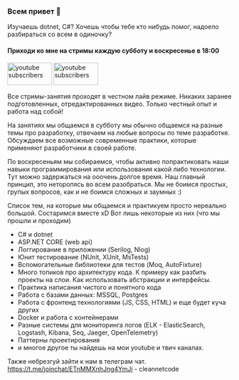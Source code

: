 ### Всем привет 👋

Изучаешь dotnet, C#?
Хочешь чтобы тебе кто нибудь помог, надоело разбираться со всем в одиночку?

<h4>Приходи ко мне на стримы каждую субботу и воскресенье в 18:00</h4>
<a href="https://www.youtube.com/c/RomanTrufanovDev?sub_confirmation=1">
      <img alt="youtube subscribers" title="Subscribe to my YouTube channel" src="https://cdn.worldvectorlogo.com/logos/youtube.svg" width="100" height="50"/></a>

<a href="https://www.twitch.tv/cleannetcode">
      <img alt="youtube subscribers" title="Subscribe to my YouTube channel" src="https://brand.twitch.tv/assets/logos/svg/wordmark-extruded/purple.svg" width="100" height="50"/></a>

Все стримы-занятия проходят в честном лайв режиме. Никаких заранее подготовленных, отредактированных видео. Только честный опыт и работа над собой!

На занятиях мы общаемся в субботу мы обычно общаемся на разные темы про разработку, отвечаем на любые вопросы по теме разработке.
Обсуждаем все возможные современные практики, которые применяют разработчики в своей работе.

По воскресеньям мы собираемся, чтобы активно попрактиковать наши навыки программирования или использования какой либо технологии.
Тут можно задержаться на ооочень долгое время.
Наш главный принцип, это неторопясь во всем разобраться. Мы не боимся простых, групых вопросов, как и не боимся сложных и заумных :)

Список тем, на которые мы общаемся и практикуем просто нереально большой. Состаримся вместе xD
Вот лишь некоторые из них (что мы прошли и проходим)
- C# и dotnet
- ASP.NET CORE (web api)
- Логгирование в приложении (Serilog, Nlog)
- Юнит тестирование (NUnit, XUnit, MsTests)
- Вспомогательные библиотеки для тестов (Moq, AutoFixture)
- Много топиков про архитектуру кода. К примеру как разбить проекты на слои. Как использовать абстракции и интерфейсы.
- Практика написания чистого и понятного кода
- Работа с базами данных: MSSQL, Postgres
- Работа с фронтенд технологиями (JS, CSS, HTML) и еще будет куча других
- Docker и работа с контейнерами
- Разные системы для мониторинга логов (ELK - ElasticSearch, Logstash, Kibana, Seq, Jaeger, OpenTelemetry)
- Паттерны проектирования
- и многое другое ты найдешь на мои youtube и твич каналах. 

Также небрезгуй зайти к нам в телеграм чат.
https://t.me/joinchat/ETnMMXnhJng4YmJi - cleannetcode


<!--
**pingvin1308/pingvin1308** is a ✨ _special_ ✨ repository because its `README.md` (this file) appears on your GitHub profile.

Here are some ideas to get you started:

- 🔭 I’m currently working on ...
- 🌱 I’m currently learning ...
- 👯 I’m looking to collaborate on ...
- 🤔 I’m looking for help with ...
- 💬 Ask me about ...
- 📫 How to reach me: ...
- 😄 Pronouns: ...
- ⚡ Fun fact: ...
-->
